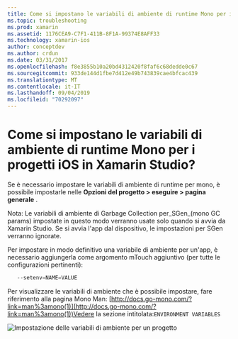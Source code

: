 ```yaml
---
title: Come si impostano le variabili di ambiente di runtime Mono per i progetti iOS in Xamarin Studio?
ms.topic: troubleshooting
ms.prod: xamarin
ms.assetid: 1176CEA9-C7F1-411B-8F1A-99374E8AFF33
ms.technology: xamarin-ios
author: conceptdev
ms.author: crdun
ms.date: 03/31/2017
ms.openlocfilehash: f8e3855b10a20bd4312420f8faf6c68dedde0c67
ms.sourcegitcommit: 933de144d1fbe7d412e49b743839cae4bfcac439
ms.translationtype: MT
ms.contentlocale: it-IT
ms.lasthandoff: 09/04/2019
ms.locfileid: "70292097"
---
```

# <a name="how-do-i-set-mono-runtime-environment-variables-for-ios-projects-in-xamarin-studio"></a>Come si impostano le variabili di ambiente di runtime Mono per i progetti iOS in Xamarin Studio?

Se è necessario impostare le variabili di ambiente di runtime per mono, è possibile impostarle nelle **Opzioni del progetto > eseguire > pagina generale** .

Nota: Le variabili di ambiente di Garbage Collection per\_SGen\_(mono GC params) impostate in questo modo verranno usate solo quando si avvia da Xamarin Studio. Se si avvia l'app dal dispositivo, le impostazioni per SGen verranno ignorate. 

Per impostare in modo definitivo una variabile di ambiente per un'app, è necessario aggiungerla come argomento mTouch aggiuntivo (per tutte le configurazioni pertinenti):

```csharp
   --setenv=NAME=VALUE
```

Per visualizzare le variabili di ambiente che è possibile impostare, fare riferimento alla pagina Mono Man:  [http://docs.go-mono.com/?link=man%3amono(1)](http://docs.go-mono.com/?link=man%3amono(1))Vedere la sezione intitolata:`ENVIRONMENT VARIABLES`

![](xs-mono-runtime-images/environment-variables.jpg "Impostazione delle variabili di ambiente per un progetto")
